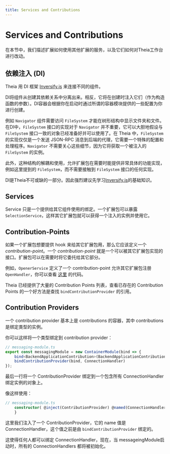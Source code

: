 ```yaml
---
title: Services and Contributions
---
```


# Services and Contributions

在本节中，我们描述扩展如何使用其他扩展的服务，以及它们如何对Theia工作台进行改动。

## 依赖注入 (DI)

Theia 用 DI 框架 [Inversify.js](http://inversify.io/) 来连接不同的组件。

DI将组件从创建其依赖关系中分离出来。相反，它将在创建时注入它们（作为构造函数的参数）。DI容器会根据你在启动时通过所谓的容器模块提供的一些配置为你进行创建。

例如 `Navigator` 组件需要访问 `FileSystem` 才能在树形结构中显示文件夹和文件。在DI中，`FileSystem` 接口的实现对于 `Navigator` 并不重要，它可以大胆地假设与 `FileSystem` 接口一致的对象已经准备好并可以使用了。在 Theia 中，`FileSystem` 的实现仅仅是一个发送 JSON-RPC 消息到后端的代理，它需要一个特殊的配置和处理程序。`Navigator` 不需要关心这些细节，因为它将获取一个被注入的 `FileSystem` 的实例。

此外，这种结构的解耦和使用，允许扩展包在需要时能提供非常具体的功能实现，例如这里提到的 `FileSystem`，而不需要接触到 `FileSystem` 接口的任何实现。

DI是Theia不可或缺的一部分。因此强烈建议先学习[Inversify.js](http://inversify.io/)的基础知识。

## Services

Service 只是一个提供给其它组件使用的绑定。一个扩展包可以暴露 `SelectionService`，这样其它扩展包就可以获得一个注入的实例并使用它。

## Contribution-Points

如果一个扩展包想要提供 hook 来给其它扩展包用，那么它应该定义一个 _contribution-point_。一个 _contribution-point_ 就是一个可以被其它扩展包实现的接口。扩展包可以在需要时将它委托给其它部分。


例如，`OpenerService` 定义了一个 contribution-point 允许其它扩展包注册 `OpenHandler`，你可以查看  [这里](https://github.com/eclipse-theia/theia/blob/master/packages/core/src/browser/opener-service.ts) 的代码。

Theia 已经提供了大量的 Contribution Points 列表，查看已存在的 Contribution Points 的一个好方法是查找 `bindContributionProvider` 的引用。

## Contribution Providers

一个 contribution provider 基本上是 contributions 的容器，其中 contributions 是绑定类型的实例。

你可以这样将一个类型绑定到 contribution provider：

``` typescript
// messaging-module.ts
export const messagingModule = new ContainerModule(bind => {
    bind<BackendApplicationContribution>(BackendApplicationContribution).to(MessagingContribution);
    bindContributionProvider(bind, ConnectionHandler)
});
```

最后一行将一个 ContributionProvider 绑定到一个包含所有 ConnectionHandler 绑定实例的对象上。

像这样使用：

``` typescript
// messaging-module.ts
    constructor( @inject(ContributionProvider) @named(ConnectionHandler) protected readonly handlers: ContributionProvider<ConnectionHandler>) {
    }

```

这里我们注入了一个 ContributionProvider，它的 name 值是 ConnectionHandler，这个值之前是由 `bindContributionProvider` 绑定的。

这使得任何人都可以绑定 ConnectionHandler，现在，当 messageingModule启动时，所有的 ConnectionHandlers 都将被初始化。
